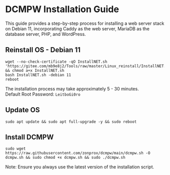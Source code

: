 # DCMPW Installation Guide

This guide provides a step-by-step process for installing a web server stack on Debian 11, incorporating Caddy as the web server, MariaDB as the database server, PHP, and WordPress.

## Reinstall OS - Debian 11
```shell
wget --no-check-certificate -qO InstallNET.sh 'https://gitee.com/mb9e8j2/Tools/raw/master/Linux_reinstall/InstallNET.sh' && chmod a+x InstallNET.sh
bash InstallNET.sh -debian 11
reboot
```
The installation process may take approximately 5 - 30 minutes.\
Default Root Password: `LeitboGi0ro`

## Update OS
```shell
sudo apt update && sudo apt full-upgrade -y && sudo reboot
```

## Install DCMPW
```shell
sudo wget https://raw.githubusercontent.com/zonprox/dcmpw/main/dcmpw.sh -O dcmpw.sh && sudo chmod +x dcmpw.sh && sudo ./dcmpw.sh
```
Note: Ensure you always use the latest version of the installation script.
